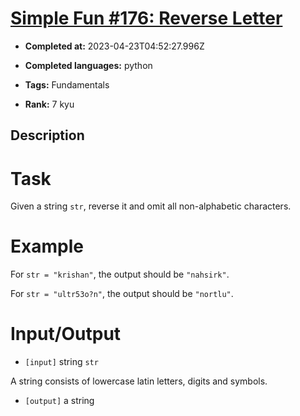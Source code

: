# [Simple Fun #176: Reverse Letter](https://www.codewars.com/kata/58b8c94b7df3f116eb00005b)

- **Completed at:** 2023-04-23T04:52:27.996Z

- **Completed languages:** python

- **Tags:** Fundamentals

- **Rank:** 7 kyu

## Description

# Task
 Given a string `str`, reverse it and omit all non-alphabetic characters.

# Example

 For `str = "krishan"`, the output should be `"nahsirk"`.
 
 For `str = "ultr53o?n"`, the output should be `"nortlu"`.
 
# Input/Output


 - `[input]` string `str`

  A string consists of lowercase latin letters, digits and symbols.

 
 - `[output]` a string